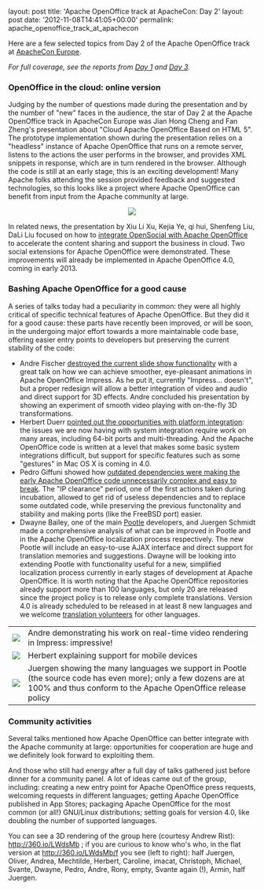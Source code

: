 layout: post
title: 'Apache OpenOffice track at ApacheCon: Day 2'
layout: post
date: '2012-11-08T14:41:05+00:00'
permalink: apache_openoffice_track_at_apachecon

<p>Here are a few selected topics from Day 2 of the Apache OpenOffice track at <a href="http://www.apachecon.eu/">ApacheCon Europe</a>.</p> 

<p><em>For full coverage, see the reports from <a href="http://s.apache.org/openoffice-aceu2012-day-1">Day 1</a> and <a href="http://s.apache.org/openoffice-aceu2012-day-3">Day 3</a>.</em></p> 

  <h3>OpenOffice in the cloud: online version</h3> 
  <p>Judging by the number of questions made during the presentation and by the number of &quot;new&quot; faces in the audience, the star of Day 2 at the Apache OpenOffice track in ApacheCon Europe was Jian Hong Cheng and Fan Zheng's presentation about &quot;Cloud Apache OpenOffice Based on HTML 5&quot;. The prototype implementation shown during the presentation relies on a &quot;headless&quot; instance of Apache OpenOffice that runs on a remote server, listens to the actions the user performs in the browser, and provides XML snippets in response, which are in turn rendered in the browser. Although the code is still at an early stage, this is an exciting development! Many Apache folks attending the session provided feedback and suggested technologies, so this looks like a project where Apache OpenOffice can benefit from input from the Apache community at large.</p> 
  <div align="center"> 
    <p><a target="_new" href="http://www.slideshare.net/pescetti/cloud-apache-openoffice-based-on-html5"><img src="http://people.apache.org/~pescetti/roller/20121107/cloud.png" /></a></p> 
  </div> 
  <p>In related news, the presentation by Xiu Li Xu, Kejia Ye, qi hui, Shenfeng Liu, DaLi Liu focused on how to <a href="http://www.apachecon.eu/schedule/presentation/48/">integrate OpenSocial with Apache OpenOffice</a> to accelerate the content sharing and support the business in cloud. Two social extensions for Apache OpenOffice were demonstrated. These improvements will already be implemented in Apache OpenOffice 4.0, coming in early 2013.</p> 
  <h3>Bashing Apache OpenOffice for a good cause</h3> 
  <p>A series of talks today had a peculiarity in common: they were all highly critical of specific technical features of Apache OpenOffice. But they did it for a good cause: these parts have recently been improved, or will be soon, in the undergoing major effort towards a more maintainable code base, offering easier entry points to developers but preserving the current stability of the code:</p> 
  <ul> 
    <li>Andre Fischer <a href="http://www.apachecon.eu/schedule/presentation/50/">destroyed the current slide show functionality</a> with a great talk on how we can achieve smoother, eye-pleasant animations in Apache OpenOffice Impress. As he put it, currently &quot;Impress... doesn't&quot;, but a proper redesign will allow a better integration of video and audio and direct support for 3D effects. Andre concluded his presentation by showing an experiment of smooth video playing with on-the-fly 3D transformations.</li> 
    <li>Herbert Duerr <a href="http://www.apachecon.eu/schedule/presentation/70/">pointed out the opportunities with platform integration</a>: the issues we are now having with system integration require work on many areas, including 64-bit ports and multi-threading. And the Apache OpenOffice code is written at a level that makes some basic system integrations difficult, but support for specific features such as some &quot;gestures&quot; in Mac OS X is coming in 4.0.</li> 
    <li>Pedro Giffuni showed how <a href="http://www.apachecon.eu/schedule/presentation/54/">outdated dependencies were making the early Apache OpenOffice code unnecessarily complex and easy to break</a>. The &quot;IP clearance&quot; period, one of the first actions taken during incubation, allowed to get rid of useless dependencies and to replace some outdated code, while preserving the previous functonality and stability and making ports (like the FreeBSD port) easier.</li> 
    <li>Dwayne Bailey, one of the main <a href="https://translate.apache.org/projects/OOo_34/">Pootle</a> developers, and Juergen Schmidt made a comprehensive analysis of what can be improved in Pootle and in the Apache OpenOffice localization process respectively. The new Pootle will include an easy-to-use AJAX interface and direct support for translation memories and suggestions. Dwayne will be looking into extending Pootle with functionality useful for a new, simplified localization process currently in early stages of development at Apache OpenOffice. It is worth noting that the Apache OpenOffice repositories already support more than 100 languages, but only 20 are released since the project policy is to release only complete translations. Version 4.0 is already scheduled to be released in at least 8 new languages and we welcome <a href="http://incubator.apache.org/openofficeorg/translate.html">translation volunteers</a> for other languages.</li> 
  </ul> 
  <div align="center"> 
    <table> 
      <tbody> 
        <tr> 
          <td><a href="http://people.apache.org/~pescetti/roller/20121107/andre-1024.jpg" target="_new"><img src="http://people.apache.org/~pescetti/roller/20121107/andre-320.jpg" /></a></td> 
          <td>Andre demonstrating his work on real-time video rendering in Impress: impressive!</td> 
        </tr> 
        <tr> 
          <td><a href="http://people.apache.org/~pescetti/roller/20121107/herbert-1024.jpg" target="_new"><img src="http://people.apache.org/~pescetti/roller/20121107/herbert-320.jpg" /></a></td> 
          <td>Herbert explaining support for mobile devices</td> 
        </tr> 
        <tr> 
          <td><a href="http://people.apache.org/~pescetti/roller/20121107/juergen-1024.jpg" target="_new"><img src="http://people.apache.org/~pescetti/roller/20121107/juergen-320.jpg" /></a></td> 
          <td>Juergen showing the many languages we support in Pootle (the source code has even more); only a few dozens are at 100% and thus conform to the Apache OpenOffice release policy</td> 
        </tr> 
      </tbody> 
    </table> 
  </div> 
  <h3>Community activities</h3> 
  <p>Several talks mentioned how Apache OpenOffice can better integrate with the Apache community at large: opportunities for cooperation are huge and we definitely look forward to exploiting them.</p> 
  <p>And those who still had energy after a full day of talks gathered just before dinner for a community panel. A lot of ideas came out of the group, including: creating a new entry point for Apache OpenOffice press requests, welcoming requests in different languages; getting Apache OpenOffice published in App Stores; packaging Apache OpenOffice for the most common (or all!) GNU/Linux distributions; setting goals for version 4.0, like doubling the number of supported languages.</p> 
  <p>You can see a 3D rendering of the group here (courtesy Andrew Rist): <a href="http://360.io/LWdsMb">http://360.io/LWdsMb</a> ; if you are curious to know who's who, in the flat version at <a href="http://360.io/LWdsMb/f">http://360.io/LWdsMb/f</a> you see (left to right): half Juergen, Oliver, Andrea, Mechtilde, Herbert, Caroline, imacat, Christoph, Michael, Svante, Dwayne, Pedro, Andre, Rony, empty, Svante again (!), Armin, half Juergen.</p>
